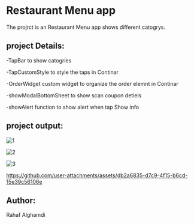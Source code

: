 # Restaurant Menu app

The projrct is an Restaurant Menu app shows different catogrys.  





## project Details:


-TapBar to show catogries

-TapCustomStyle to style the taps in Continar

-OrderWidget custom widget to organize the order elemnt in Continar

-showModalBottomSheet to show scan coupon detiels

-showAlert function to show alert when tap Show info 


## project output:
![1](https://github.com/user-attachments/assets/7473e376-474d-4a53-8cbe-f8c4d654b961)

![2](https://github.com/user-attachments/assets/9bcd303a-48c9-4430-95fe-8e50bdc665a8)

![3](https://github.com/user-attachments/assets/19a4706c-3eb4-4568-aa05-2c4d998f2e2d)


https://github.com/user-attachments/assets/db2a6835-d7c9-4f15-b6cd-15e39c56106e




## Author:
Rahaf Alghamdi
